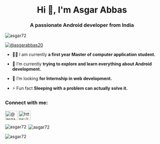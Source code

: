 <h1 align="center">Hi 👋, I'm Asgar Abbas</h1>
<h3 align="center">A passionate Android developer from India</h3>

<p align="left"> <img src="https://komarev.com/ghpvc/?username=asgar72&label=Profile%20views&color=0e75b6&style=flat" alt="asgar72" /> </p>

<p align="left"> <a href="https://twitter.com/@asgarabbas20" target="blank"><img src="https://img.shields.io/twitter/follow/@asgarabbas20?logo=twitter&style=for-the-badge" alt="@asgarabbas20" /></a> </p>

- 👨‍🎓 I am currently **a first year Master of computer application student.**

- 🌱 I’m currently **trying to explore and learn everything about Android development.**

- 🤔 I’m looking **for Internship in web development.**

- ⚡ Fun fact **Sleeping with a problem can actually solve it.**

<h3 align="left">Connect with me:</h3>
<p align="left">
<a href="https://twitter.com/@asgarabbas20" target="blank"><img align="center" src="https://raw.githubusercontent.com/rahuldkjain/github-profile-readme-generator/master/src/images/icons/Social/twitter.svg" alt="@asgarabbas20" height="30" width="40" /></a>
<a href="https://linkedin.com/in/https://www.linkedin.com/in/asgar-abbas-91b9231aa?lipi=urn%3ali%3apage%3ad_flagship3_profile_view_base_contact_details%3b8jyrqop6sxm3hgmxq%2bzyfq%3d%3d" target="blank"><img align="center" src="https://raw.githubusercontent.com/rahuldkjain/github-profile-readme-generator/master/src/images/icons/Social/linked-in-alt.svg" alt="https://www.linkedin.com/in/asgar-abbas-91b9231aa?lipi=urn%3ali%3apage%3ad_flagship3_profile_view_base_contact_details%3b8jyrqop6sxm3hgmxq%2bzyfq%3d%3d" height="30" width="40" /></a>
</p>

<p><img align="left" src="https://github-readme-stats.vercel.app/api/top-langs?username=asgar72&show_icons=true&locale=en&layout=compact" alt="asgar72" /></p>

<p>&nbsp;<img align="center" src="https://github-readme-stats.vercel.app/api?username=asgar72&show_icons=true&locale=en" alt="asgar72" /></p>

<p><img align="center" src="https://github-readme-streak-stats.herokuapp.com/?user=asgar72&" alt="asgar72" /></p>
